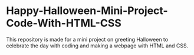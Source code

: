 # Happy-Halloween-Mini-Project-Code-With-HTML-CSS
This repository is made for a mini project on greeting Halloween to celebrate the day with coding and making a webpage with HTML and CSS.
